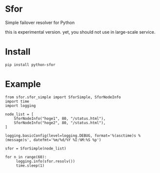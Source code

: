 Sfor
====

Simple failover resolver for Python

this is experimental version.
yet, you should not use in large-scale service.



Install
===

    pip install python-sfor

Example
===


    from sfor.sfor_simple import SforSimple, SforNodeInfo
    import time
    import logging
    
    node_list = [
        SforNodeInfo("hoge1", 80, "/status.html"),
        SforNodeInfo("hoge2", 80, "/status.html"),
    ]
    
    logging.basicConfig(level=logging.DEBUG, format='%(asctime)s %(message)s', datefmt='%m/%d/%Y %I:%M:%S %p')
    
    sfor = SforSimple(node_list)
    
    for n in range(60):
         logging.info(sfor.resolv())
         time.sleep(1)

